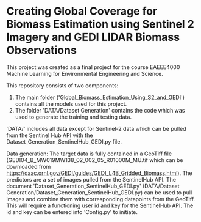 # Creating Global Coverage for Biomass Estimation using Sentinel 2 Imagery and GEDI LIDAR Biomass Observations

This project was created as a final project for the course EAEEE4000 Machine Learning for Environmental Engineering and Science.

This repository consists of two components:
   1. The main folder ('Global_Biomass_Estimation_Using_S2_and_GEDI') contains all the models used for this project.
   2. The folder 'DATA/Dataset Generation' contains the code which was used to generate the training and testing data. 

'DATA/' includes all data except for Sentinel-2 data which can be pulled from the Sentinel Hub API with the Dataset_Generation_SentinelHub_GEDI.py file. 

Data generation:
The target data is fully contained in a GeoTiff file (GEDI04_B_MW019MW138_02_002_05_R01000M_MU.tif which can be downloaded from https://daac.ornl.gov/GEDI/guides/GEDI_L4B_Gridded_Biomass.html). The predictors are a set of images pulled from the SentinelHub API. The document 'Dataset_Generation_SentinelHub_GEDI.py' (DATA/Dataset Generation/Dataset_Generation_SentinelHub_GEDI.py) can be used to pull images and combine them with corresponding datapoints from the GeoTiff. This will require a functioning user id and key for the SentinelHub API. The id and key can be entered into 'Config.py' to initiate. 
